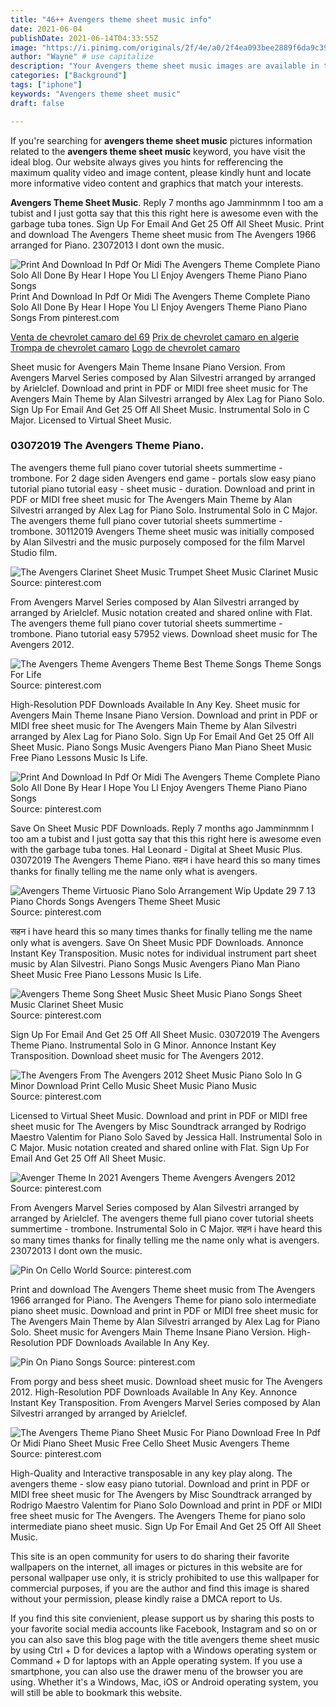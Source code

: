 ```yaml
---
title: "46++ Avengers theme sheet music info"
date: 2021-06-04
publishDate: 2021-06-14T04:33:55Z
image: "https://i.pinimg.com/originals/2f/4e/a0/2f4ea093bee2889f6da9c390d51cd6cc.png"
author: "Wayne" # use capitalize
description: "Your Avengers theme sheet music images are available in this site. Avengers theme sheet music are a topic that is being searched for and liked by netizens now. You can Find and Download the Avengers theme sheet music files here. Download all free images."
categories: ["Background"]
tags: ["iphone"]
keywords: "Avengers theme sheet music"
draft: false

---
```


If you're searching for **avengers theme sheet music** pictures information related to the **avengers theme sheet music** keyword, you have visit the ideal  blog.  Our website always  gives you  hints  for refferencing  the maximum  quality video and image  content, please kindly hunt and locate more informative video content and graphics  that match your interests.

**Avengers Theme Sheet Music**. Reply 7 months ago Jamminmnm I too am a tubist and I just gotta say that this this right here is awesome even with the garbage tuba tones. Sign Up For Email And Get 25 Off All Sheet Music. Print and download The Avengers Theme sheet music from The Avengers 1966 arranged for Piano. 23072013 I dont own the music.

![Print And Download In Pdf Or Midi The Avengers Theme Complete Piano Solo All Done By Hear I Hope You Ll Enjoy Avengers Theme Piano Piano Songs](https://i.pinimg.com/originals/c6/3d/02/c63d0207a5c8bab9d215e8186c4fbcfa.png "Print And Download In Pdf Or Midi The Avengers Theme Complete Piano Solo All Done By Hear I Hope You Ll Enjoy Avengers Theme Piano Piano Songs")
Print And Download In Pdf Or Midi The Avengers Theme Complete Piano Solo All Done By Hear I Hope You Ll Enjoy Avengers Theme Piano Piano Songs From pinterest.com

[Venta de chevrolet camaro del 69](/venta-de-chevrolet-camaro-del-69/)
[Prix de chevrolet camaro en algerie](/prix-de-chevrolet-camaro-en-algerie/)
[Trompa de chevrolet camaro](/trompa-de-chevrolet-camaro/)
[Logo de chevrolet camaro](/logo-de-chevrolet-camaro/)

Sheet music for Avengers Main Theme Insane Piano Version. From Avengers Marvel Series composed by Alan Silvestri arranged by arranged by Arielclef. Download and print in PDF or MIDI free sheet music for The Avengers Main Theme by Alan Silvestri arranged by Alex Lag for Piano Solo. Sign Up For Email And Get 25 Off All Sheet Music. Instrumental Solo in C Major. Licensed to Virtual Sheet Music.

### 03072019 The Avengers Theme Piano.

The avengers theme full piano cover tutorial sheets summertime - trombone. For 2 dage siden Avengers end game - portals slow easy piano tutorial piano tutorial easy - sheet music - duration. Download and print in PDF or MIDI free sheet music for The Avengers Main Theme by Alan Silvestri arranged by Alex Lag for Piano Solo. Instrumental Solo in C Major. The avengers theme full piano cover tutorial sheets summertime - trombone. 30112019 Avengers Theme sheet music was initially composed by Alan Silvestri and the music purposely composed for the film Marvel Studio film.


![The Avengers Clarinet Sheet Music Trumpet Sheet Music Clarinet Music](https://i.pinimg.com/originals/9c/c4/72/9cc4720f9a613d9a1d271846e8e2d775.png "The Avengers Clarinet Sheet Music Trumpet Sheet Music Clarinet Music")
Source: pinterest.com

From Avengers Marvel Series composed by Alan Silvestri arranged by arranged by Arielclef. Music notation created and shared online with Flat. The avengers theme full piano cover tutorial sheets summertime - trombone. Piano tutorial easy 57952 views. Download sheet music for The Avengers 2012.

![The Avengers Theme Avengers Theme Best Theme Songs Theme Songs For Life](https://i.pinimg.com/originals/f8/33/77/f8337770a0d02bd979f4a7c34f35464f.png "The Avengers Theme Avengers Theme Best Theme Songs Theme Songs For Life")
Source: pinterest.com

High-Resolution PDF Downloads Available In Any Key. Sheet music for Avengers Main Theme Insane Piano Version. Download and print in PDF or MIDI free sheet music for The Avengers Main Theme by Alan Silvestri arranged by Alex Lag for Piano Solo. Sign Up For Email And Get 25 Off All Sheet Music. Piano Songs Music Avengers Piano Man Piano Sheet Music Free Piano Lessons Music Is Life.

![Print And Download In Pdf Or Midi The Avengers Theme Complete Piano Solo All Done By Hear I Hope You Ll Enjoy Avengers Theme Piano Piano Songs](https://i.pinimg.com/originals/c6/3d/02/c63d0207a5c8bab9d215e8186c4fbcfa.png "Print And Download In Pdf Or Midi The Avengers Theme Complete Piano Solo All Done By Hear I Hope You Ll Enjoy Avengers Theme Piano Piano Songs")
Source: pinterest.com

Save On Sheet Music PDF Downloads. Reply 7 months ago Jamminmnm I too am a tubist and I just gotta say that this this right here is awesome even with the garbage tuba tones. Hal Leonard - Digital at Sheet Music Plus. 03072019 The Avengers Theme Piano. सहन i have heard this so many times thanks for finally telling me the name only what is avengers.

![Avengers Theme Virtuosic Piano Solo Arrangement Wip Update 29 7 13 Piano Chords Songs Avengers Theme Sheet Music](https://i.pinimg.com/originals/33/76/c9/3376c9915852950e75162e5f5fce781a.png "Avengers Theme Virtuosic Piano Solo Arrangement Wip Update 29 7 13 Piano Chords Songs Avengers Theme Sheet Music")
Source: pinterest.com

सहन i have heard this so many times thanks for finally telling me the name only what is avengers. Save On Sheet Music PDF Downloads. Annonce Instant Key Transposition. Music notes for individual instrument part sheet music by Alan Silvestri. Piano Songs Music Avengers Piano Man Piano Sheet Music Free Piano Lessons Music Is Life.

![Avengers Theme Song Sheet Music Sheet Music Piano Songs Sheet Music Clarinet Sheet Music](https://i.pinimg.com/originals/6b/ed/c7/6bedc725d9c5b9f10ca03d09bcd716ec.jpg "Avengers Theme Song Sheet Music Sheet Music Piano Songs Sheet Music Clarinet Sheet Music")
Source: pinterest.com

Sign Up For Email And Get 25 Off All Sheet Music. 03072019 The Avengers Theme Piano. Instrumental Solo in G Minor. Annonce Instant Key Transposition. Download sheet music for The Avengers 2012.

![The Avengers From The Avengers 2012 Sheet Music Piano Solo In G Minor Download Print Cello Music Sheet Music Piano Music](https://i.pinimg.com/originals/0e/3f/8f/0e3f8fd243891579d022b74a54306f9e.gif "The Avengers From The Avengers 2012 Sheet Music Piano Solo In G Minor Download Print Cello Music Sheet Music Piano Music")
Source: pinterest.com

Licensed to Virtual Sheet Music. Download and print in PDF or MIDI free sheet music for The Avengers by Misc Soundtrack arranged by Rodrigo Maestro Valentim for Piano Solo Saved by Jessica Hall. Instrumental Solo in C Major. Music notation created and shared online with Flat. Sign Up For Email And Get 25 Off All Sheet Music.

![Avenger Theme In 2021 Avengers Theme Avengers Avengers 2012](https://i.pinimg.com/originals/48/e7/57/48e75726e2cc6ace93a089c006c981ec.png "Avenger Theme In 2021 Avengers Theme Avengers Avengers 2012")
Source: pinterest.com

From Avengers Marvel Series composed by Alan Silvestri arranged by arranged by Arielclef. The avengers theme full piano cover tutorial sheets summertime - trombone. Instrumental Solo in C Major. सहन i have heard this so many times thanks for finally telling me the name only what is avengers. 23072013 I dont own the music.

![Pin On Cello World](https://i.pinimg.com/originals/c0/1e/4c/c01e4cf69ab1deb3780e4c0a9344178e.png "Pin On Cello World")
Source: pinterest.com

Print and download The Avengers Theme sheet music from The Avengers 1966 arranged for Piano. The Avengers Theme for piano solo intermediate piano sheet music. Download and print in PDF or MIDI free sheet music for The Avengers Main Theme by Alan Silvestri arranged by Alex Lag for Piano Solo. Sheet music for Avengers Main Theme Insane Piano Version. High-Resolution PDF Downloads Available In Any Key.

![Pin On Piano Songs](https://i.pinimg.com/originals/d1/b5/df/d1b5df0fe4c9dfdab22beacbf7dfbde2.png "Pin On Piano Songs")
Source: pinterest.com

From porgy and bess sheet music. Download sheet music for The Avengers 2012. High-Resolution PDF Downloads Available In Any Key. Annonce Instant Key Transposition. From Avengers Marvel Series composed by Alan Silvestri arranged by arranged by Arielclef.

![The Avengers Theme Piano Sheet Music For Piano Download Free In Pdf Or Midi Piano Sheet Music Free Cello Sheet Music Avengers Theme](https://i.pinimg.com/originals/2f/4e/a0/2f4ea093bee2889f6da9c390d51cd6cc.png "The Avengers Theme Piano Sheet Music For Piano Download Free In Pdf Or Midi Piano Sheet Music Free Cello Sheet Music Avengers Theme")
Source: pinterest.com

High-Quality and Interactive transposable in any key play along. The avengers theme - slow easy piano tutorial. Download and print in PDF or MIDI free sheet music for The Avengers by Misc Soundtrack arranged by Rodrigo Maestro Valentim for Piano Solo Download and print in PDF or MIDI free sheet music for The Avengers. The Avengers Theme for piano solo intermediate piano sheet music. Sign Up For Email And Get 25 Off All Sheet Music.

This site is an open community for users to do sharing their favorite wallpapers on the internet, all images or pictures in this website are for personal wallpaper use only, it is stricly prohibited to use this wallpaper for commercial purposes, if you are the author and find this image is shared without your permission, please kindly raise a DMCA report to Us.

If you find this site convienient, please support us by sharing this posts to your favorite social media accounts like Facebook, Instagram and so on or you can also save this blog page with the title avengers theme sheet music by using Ctrl + D for devices a laptop with a Windows operating system or Command + D for laptops with an Apple operating system. If you use a smartphone, you can also use the drawer menu of the browser you are using. Whether it's a Windows, Mac, iOS or Android operating system, you will still be able to bookmark this website.
